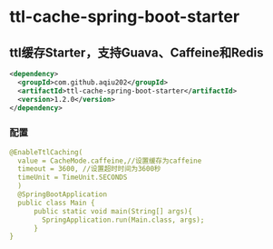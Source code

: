 # ttl-cache-spring-boot-starter
## ttl缓存Starter，支持Guava、Caffeine和Redis
```xml
<dependency>
  <groupId>com.github.aqiu202</groupId>
  <artifactId>ttl-cache-spring-boot-starter</artifactId>
  <version>1.2.0</version>
</dependency>
```
### 配置
```yaml
@EnableTtlCaching(
  value = CacheMode.caffeine,//设置缓存为caffeine
  timeout = 3600, //设置超时时间为3600秒
  timeUnit = TimeUnit.SECONDS
  )
  @SpringBootApplication
  public class Main {
      public static void main(String[] args){
        SpringApplication.run(Main.class, args);
      }
}
```